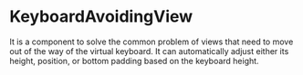 # KeyboardAvoidingView

It is a component to solve the common problem of views that need to move out of the way of the virtual keyboard. It can automatically adjust either its height, position, or bottom padding based on the keyboard height.
